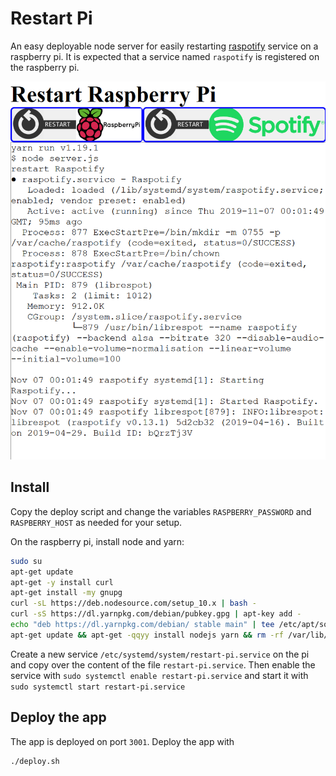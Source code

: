 # Restart Pi

An easy deployable node server for easily restarting [raspotify]() service on a raspberry pi.
It is expected that a service named `raspotify` is registered on the raspberry pi.

![Restart-PI](./public/assets/images/preview.png)

## Install

Copy the deploy script and change the variables `RASPBERRY_PASSWORD` and `RASPBERRY_HOST` as needed for your setup.

On the raspberry pi, install node and yarn:

```sh
sudo su
apt-get update
apt-get -y install curl
apt-get install -my gnupg
curl -sL https://deb.nodesource.com/setup_10.x | bash -
curl -sS https://dl.yarnpkg.com/debian/pubkey.gpg | apt-key add -
echo "deb https://dl.yarnpkg.com/debian/ stable main" | tee /etc/apt/sources.list.d/yarn.list
apt-get update && apt-get -qqyy install nodejs yarn && rm -rf /var/lib/apt/lists/*
```
Create a new service `/etc/systemd/system/restart-pi.service` on the pi and copy over 
the content of the file `restart-pi.service`. Then enable the service with `sudo systemctl enable restart-pi.service` and start it with `sudo systemctl start restart-pi.service`

## Deploy the app

The app is deployed on port `3001`. Deploy the app with

```sh
./deploy.sh
```
